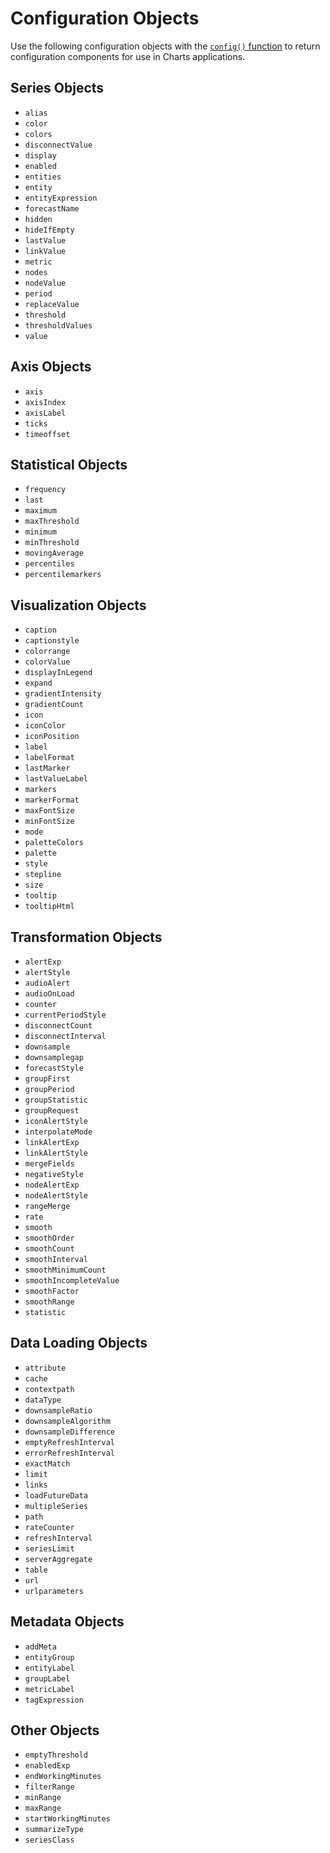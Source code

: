 # Configuration Objects

Use the following configuration objects with the [`config()` function](./functions.md#config) to return configuration components for use in Charts applications.

## Series Objects

* `alias`
* `color`
* `colors`
* `disconnectValue`
* `display`
* `enabled`
* `entities`
* `entity`
* `entityExpression`
* `forecastName`
* `hidden`
* `hideIfEmpty`
* `lastValue`
* `linkValue`
* `metric`
* `nodes`
* `nodeValue`
* `period`
* `replaceValue`
* `threshold`
* `thresholdValues`
* `value`

## Axis Objects

* `axis`
* `axisIndex`
* `axisLabel`
* `ticks`
* `timeoffset`

## Statistical Objects

* `frequency`
* `last`
* `maximum`
* `maxThreshold`
* `minimum`
* `minThreshold`
* `movingAverage`
* `percentiles`
* `percentilemarkers`

## Visualization Objects

* `caption`
* `captionstyle`
* `colorrange`
* `colorValue`
* `displayInLegend`
* `expand`
* `gradientIntensity`
* `gradientCount`
* `icon`
* `iconColor`
* `iconPosition`
* `label`
* `labelFormat`
* `lastMarker`
* `lastValueLabel`
* `markers`
* `markerFormat`
* `maxFontSize`
* `minFontSize`
* `mode`
* `paletteColors`
* `palette`
* `style`
* `stepline`
* `size`
* `tooltip`
* `tooltipHtml`

## Transformation Objects

* `alertExp`
* `alertStyle`
* `audioAlert`
* `audioOnLoad`
* `counter`
* `currentPeriodStyle`
* `disconnectCount`
* `disconnectInterval`
* `downsample`
* `downsamplegap`
* `forecastStyle`
* `groupFirst`
* `groupPeriod`
* `groupStatistic`
* `groupRequest`
* `iconAlertStyle`
* `interpolateMode`
* `linkAlertExp`
* `linkAlertStyle`
* `mergeFields`
* `negativeStyle`
* `nodeAlertExp`
* `nodeAlertStyle`
* `rangeMerge`
* `rate`
* `smooth`
* `smoothOrder`
* `smoothCount`
* `smoothInterval`
* `smoothMinimumCount`
* `smoothIncompleteValue`
* `smoothFactor`
* `smoothRange`
* `statistic`

## Data Loading Objects

* `attribute`
* `cache`
* `contextpath`
* `dataType`
* `downsampleRatio`
* `downsampleAlgorithm`
* `downsampleDifference`
* `emptyRefreshInterval`
* `errorRefreshInterval`
* `exactMatch`
* `limit`
* `links`
* `loadFutureData`
* `multipleSeries`
* `path`
* `rateCounter`
* `refreshInterval`
* `seriesLimit`
* `serverAggregate`
* `table`
* `url`
* `urlparameters`

## Metadata Objects

* `addMeta`
* `entityGroup`
* `entityLabel`
* `groupLabel`
* `metricLabel`
* `tagExpression`

## Other Objects

* `emptyThreshold`
* `enabledExp`
* `endWorkingMinutes`
* `filterRange`
* `minRange`
* `maxRange`
* `startWorkingMinutes`
* `summarizeType`
* `seriesClass`